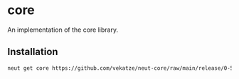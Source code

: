 # core

An implementation of the core library.

## Installation

```sh
neut get core https://github.com/vekatze/neut-core/raw/main/release/0-50-38.tar.zst
```
